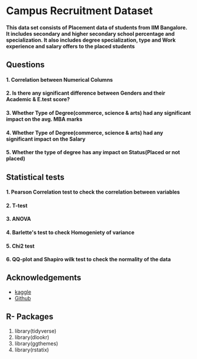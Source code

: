 
# Campus Recruitment Dataset 

#### This data set consists of Placement data of students from IIM Bangalore. It includes secondary and higher secondary school percentage and specialization. It also includes degree specialization, type and Work experience and salary offers to the placed students

## Questions

#### 1. Correlation between Numerical Columns 
#### 2. Is there any significant difference between Genders and their Academic & E.test score?
#### 3. Whether Type of Degree(commerce, science & arts) had any significant impact on the avg. MBA marks
#### 4. Whether Type of Degree(commerce, science & arts) had any significant impact on the Salary
#### 5. Whether the type of degree has any impact on Status(Placed or not placed)  

## Statistical tests
#### 1. Pearson Correlation test to check the correlation between variables 
#### 2. T-test
#### 3. ANOVA 
#### 4. Barlette's test to check Homogeniety of variance 
#### 5. Chi2 test 
#### 6. QQ-plot and Shapiro wilk test to check the normality of the data 
## Acknowledgements

 - [kaggle](https://www.kaggle.com/benroshan/factors-affecting-campus-placement)
 - [Github](https://github.com/Orthogonal-z)

  
## R- Packages
1. library(tidyverse)
2. library(dlookr)
3. library(ggthemes)
4. library(rstatix)


  